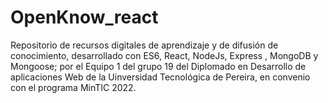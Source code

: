 # OpenKnow_react
Repositorio de recursos digitales de aprendizaje y de difusión de conocimiento, desarrollado con ES6, React, NodeJs, Express , MongoDB y Mongoose; por el Equipo 1 del grupo 19 del Diplomado en Desarrollo de aplicaciones Web de la Uinversidad Tecnológica de Pereira, en convenio con el programa MinTIC 2022.
